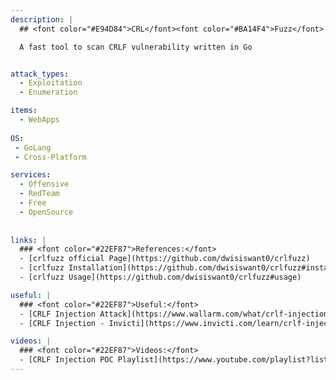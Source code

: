 ```yaml
---
description: |
  ## <font color="#E94D84">CRL</font><font color="#BA14F4">Fuzz</font>

  A fast tool to scan CRLF vulnerability written in Go


attack_types:
  - Exploitation
  - Enumeration

items:
  - WebApps
  
OS:
 - GoLang
 - Cross-Platform

services:
  - Offensive
  - RedTeam
  - Free
  - OpenSource
  
  
links: |
  ### <font color="#22EF87">References:</font>
  - [crlfuzz official Page](https://github.com/dwisiswant0/crlfuzz)
  - [crlfuzz Installation](https://github.com/dwisiswant0/crlfuzz#installation)
  - [crlfuzz Usage](https://github.com/dwisiswant0/crlfuzz#usage)

useful: |
  ### <font color="#22EF87">Useful:</font>
  - [CRLF Injection Attack](https://www.wallarm.com/what/crlf-injection-attack)
  - [CRLF Injection - Invicti](https://www.invicti.com/learn/crlf-injection/)

videos: | 
  ### <font color="#22EF87">Videos:</font>
  - [CRLF Injection POC Playlist](https://www.youtube.com/playlist?list=PLtiuVR3b_k4DlnU97uvXDyErEdFd4diDx)
---
```



